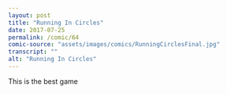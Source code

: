 ```yaml
---
layout: post
title: "Running In Circles"
date: 2017-07-25
permalink: /comic/64
comic-source: "assets/images/comics/RunningCirclesFinal.jpg"
transcript: ""
alt: "Running In Circles"
---
```


This is the best game

